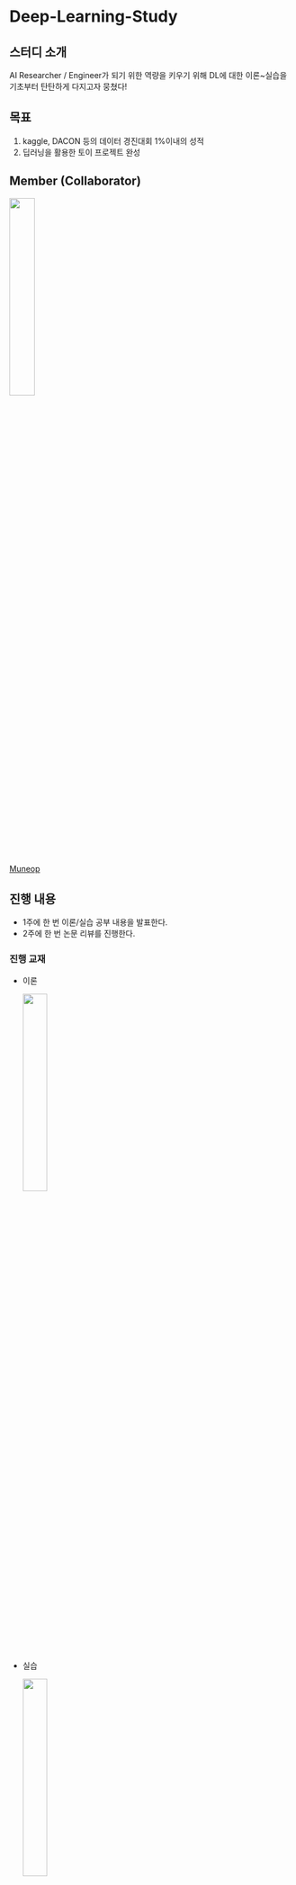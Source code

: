 # Deep-Learning-Study


## 스터디 소개
AI Researcher / Engineer가 되기 위한 역량을 키우기 위해 DL에 대한 이론~실습을 기초부터 탄탄하게 다지고자 뭉쳤다!

## 목표
1. kaggle, DACON 등의 데이터 경진대회 1%이내의 성적
2. 딥러닝을 활용한 토이 프로젝트 완성

## Member (Collaborator)
<img width="30%" src="https://avatars.githubusercontent.com/u/39001244?v=4"/>

[Muneop](https://github.com/Muneop)

## 진행 내용
 - 1주에 한 번 이론/실습 공부 내용을 발표한다.
 - 2주에 한 번 논문 리뷰를 진행한다.

### 진행 교재
 - 이론

    <img width="30%" src="https://www.hanbit.co.kr/data/books/B8475831198_l.jpg"/>


 - 실습

   <img width="30%" src="https://wikidocs.net/images//book/1_t6hCM90evdnlPw4l9VK3AQ.png"/>

   [wikidocs](https://wikidocs.net/book/2788)


 - 논문

    [논문 목록]()


